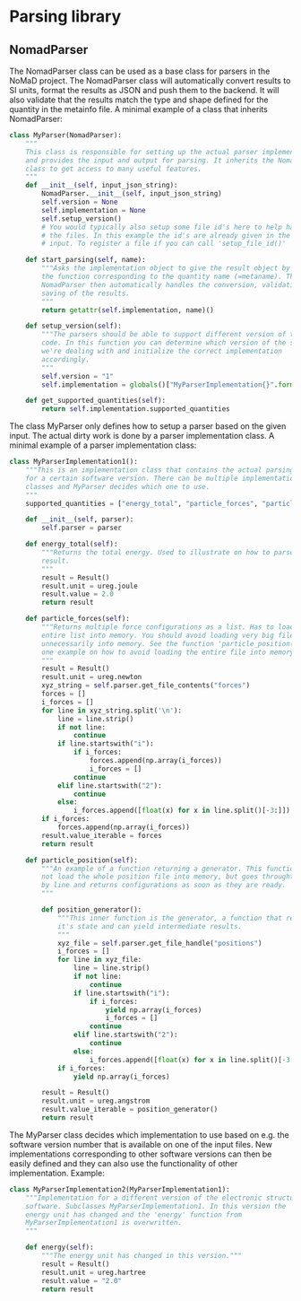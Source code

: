 # Parsing library

## NomadParser

The NomadParser class can be used as a base class for parsers in the NoMaD
project. The NomadParser class will automatically convert results to SI units,
format the results as JSON and push them to the backend. It will also validate
that the results match the type and shape defined for the quantity in the
metainfo file. A minimal example of a class that inherits NomadParser:

```python
class MyParser(NomadParser):
    """
    This class is responsible for setting up the actual parser implementation
    and provides the input and output for parsing. It inherits the NomadParser
    class to get access to many useful features.
    """
    def __init__(self, input_json_string):
        NomadParser.__init__(self, input_json_string)
        self.version = None
        self.implementation = None
        self.setup_version()
        # You would typically also setup some file id's here to help handling
        # the files. In this example the id's are already given in the JSON
        # input. To register a file if you can call 'setup_file_id()'

    def start_parsing(self, name):
        """Asks the implementation object to give the result object by calling
        the function corresponding to the quantity name (=metaname). The
        NomadParser then automatically handles the conversion, validation and
        saving of the results.
        """
        return getattr(self.implementation, name)()

    def setup_version(self):
        """The parsers should be able to support different version of the same
        code. In this function you can determine which version of the software
        we're dealing with and initialize the correct implementation
        accordingly.
        """
        self.version = "1"
        self.implementation = globals()["MyParserImplementation{}".format(self.version)](self)

    def get_supported_quantities(self):
        return self.implementation.supported_quantities
```

The class MyParser only defines how to setup a parser based on the given input. The
actual dirty work is done by a parser implementation class. A minimal example
of a parser implementation class:

```python
class MyParserImplementation1():
    """This is an implementation class that contains the actual parsing logic
    for a certain software version. There can be multiple implementation
    classes and MyParser decides which one to use.
    """
    supported_quantities = ["energy_total", "particle_forces", "particle_position"]

    def __init__(self, parser):
        self.parser = parser

    def energy_total(self):
        """Returns the total energy. Used to illustrate on how to parse a single
        result.
        """
        result = Result()
        result.unit = ureg.joule
        result.value = 2.0
        return result

    def particle_forces(self):
        """Returns multiple force configurations as a list. Has to load the
        entire list into memory. You should avoid loading very big files
        unnecessarily into memory. See the function 'particle_position()' for a
        one example on how to avoid loading the entire file into memory.
        """
        result = Result()
        result.unit = ureg.newton
        xyz_string = self.parser.get_file_contents("forces")
        forces = []
        i_forces = []
        for line in xyz_string.split('\n'):
            line = line.strip()
            if not line:
                continue
            if line.startswith("i"):
                if i_forces:
                    forces.append(np.array(i_forces))
                    i_forces = []
                continue
            elif line.startswith("2"):
                continue
            else:
                i_forces.append([float(x) for x in line.split()[-3:]])
        if i_forces:
            forces.append(np.array(i_forces))
        result.value_iterable = forces
        return result

    def particle_position(self):
        """An example of a function returning a generator. This function does
        not load the whole position file into memory, but goes throught it line
        by line and returns configurations as soon as they are ready.
        """

        def position_generator():
            """This inner function is the generator, a function that remebers
            it's state and can yield intermediate results.
            """
            xyz_file = self.parser.get_file_handle("positions")
            i_forces = []
            for line in xyz_file:
                line = line.strip()
                if not line:
                    continue
                if line.startswith("i"):
                    if i_forces:
                        yield np.array(i_forces)
                        i_forces = []
                    continue
                elif line.startswith("2"):
                    continue
                else:
                    i_forces.append([float(x) for x in line.split()[-3:]])
            if i_forces:
                yield np.array(i_forces)

        result = Result()
        result.unit = ureg.angstrom
        result.value_iterable = position_generator()
        return result
```

The MyParser class decides which implementation to use based on e.g. the
software version number that is available on one of the input files. New
implementations corresponding to other software versions can then be easily
defined and they can also use the functionality of other implementation.
Example:

```python
class MyParserImplementation2(MyParserImplementation1):
    """Implementation for a different version of the electronic structure
    software. Subclasses MyParserImplementation1. In this version the
    energy unit has changed and the 'energy' function from
    MyParserImplementation1 is overwritten.
    """

    def energy(self):
        """The energy unit has changed in this version."""
        result = Result()
        result.unit = ureg.hartree
        result.value = "2.0"
        return result
```
